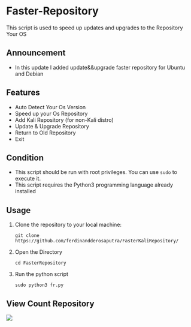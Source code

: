 # Faster-Repository

This script is used to speed up updates and upgrades to the Repository Your OS

## Announcement
- In this update I added update&&upgrade faster repository for Ubuntu and Debian

## Features

- Auto Detect Your Os Version
- Speed up your Os Repository
- Add Kali Repository (for non-Kali distro)
- Update & Upgrade Repository
- Return to Old Repository
- Exit

## Condition

- This script should be run with root privileges. You can use `sudo` to execute it.
- This script requires the Python3 programming language already installed

## Usage

1. Clone the repository to your local machine:

   ```git clone https://github.com/ferdinandderosaputra/FasterKaliRepository/```

2. Open the Directory

   ```cd FasterRepository```

3. Run the python script

   ```sudo python3 fr.py```

## View Count Repository
![](https://komarev.com/ghpvc/?username=ferdinandderosaputra&label=Views)
